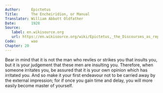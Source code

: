 ```yaml
---
Author:     Epictetus  
Title:      The Encheiridion, or Manual  
Translator: William Abbott Oldfather  
Date:       1928  
Source: 
   label: en.wikisource.org
   url: https://en.wikisource.org/wiki/Epictetus,_the_Discourses_as_reported_by_Arrian,_the_Manual,_and_Fragments/Manual 
Code:       wao  
Chapter: 20
---
```


Bear in mind that it is not the man who reviles or strikes you that insults
you, but it is your judgement that these men are insulting you. Therefore, when
someone irritates you, be assured that it is your own opinion which has
irritated you. And so make it your first endeavour not to be carried away by
the external impression; for if once you gain time and delay, you will more
easily become master of yourself.


